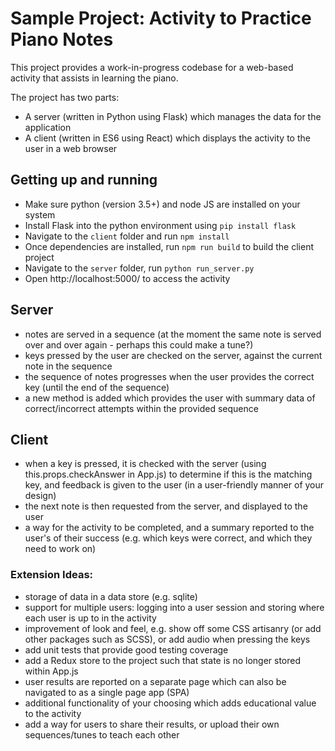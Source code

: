 # Sample Project: Activity to Practice Piano Notes

This project provides a work-in-progress codebase for a web-based activity that assists in learning the piano.

The project has two parts:

* A server (written in Python using Flask) which manages the data for the application
* A client (written in ES6 using React) which displays the activity to the user in a web browser

## Getting up and running

* Make sure python (version 3.5+) and node JS are installed on your system
* Install Flask into the python environment using `pip install flask`
* Navigate to the `client` folder and run `npm install`
* Once dependencies are installed, run `npm run build` to build the client project
* Navigate to the `server` folder, run `python run_server.py`
* Open http://localhost:5000/ to access the activity

## Server
* notes are served in a sequence (at the moment the same note is served over and over again - perhaps this could make a tune?)
* keys pressed by the user are checked on the server, against the current note in the sequence
* the sequence of notes progresses when the user provides the correct key (until the end of the sequence)
* a new method is added which provides the user with summary data of correct/incorrect attempts within the provided sequence

## Client
* when a key is pressed, it is checked with the server (using this.props.checkAnswer in App.js) to determine if this is the matching key, and feedback is given to the user (in a user-friendly manner of your design)
* the next note is then requested from the server, and displayed to the user
* a way for the activity to be completed, and a summary reported to the user's of their success (e.g. which keys were correct, and which they need to work on)

### Extension Ideas:

* storage of data in a data store (e.g. sqlite)
* support for multiple users: logging into a user session and storing where each user is up to in the activity
* improvement of look and feel, e.g. show off some CSS artisanry (or add other packages such as SCSS), or add audio when pressing the keys
* add unit tests that provide good testing coverage
* add a Redux store to the project such that state is no longer stored within App.js
* user results are reported on a separate page which can also be navigated to as a single page app (SPA)
* additional functionality of your choosing which adds educational value to the activity 
* add a way for users to share their results, or upload their own sequences/tunes to teach each other

